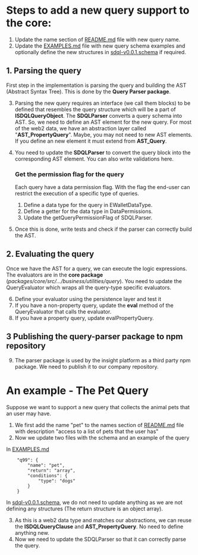 # Steps to add a new query support to the core:

1. Update the name section of [README.md](./README.md) file with new query name.
2. Update the [EXAMPLES.md](./EXAMPLES.md) file with new query schema examples and optionally define the new structures in [sdql-v0.0.1.schema](./sdql-v0.0.1.schema.json) if required.

## 1. Parsing the query
First step in the implementation is parsing the query and building the AST (Abstract Syntax Tree). This is done by the **Query Parser package**.

3. Parsing the new query requires an interface (we call them blocks) to be defined that resembles the query structure which will be a part of **ISDQLQueryObject**. The **SDQLParser** converts a query schema into AST. So, we need to define an AST element for the new query. For most of the web2 data, we have an abstraction layer called "**AST_PropertyQuery**". Maybe, you may not need to new AST elements. If you define an new element it must extend from **AST_Query**.
4. You need to update the **SDQLParser** to convert the query block into the corresponding AST element. You can also write validations here. 

    ### Get the permission flag for the query
    Each query have a data permission flag. With the flag the end-user can restrict the execution of a specific type of queries. 

    1. Define a data type for the query in EWalletDataType.
    2. Define a getter for the data type in DataPermissions.
    3. Update the getQueryPermissionFlag of SDQLParser.

5. Once this is done, write tests and check if the parser can correctly build the AST.



## 2. Evaluating the query
Once we have the AST for a query, we can execute the logic expressions. The evaluators are in the **core package** (*packages/core/src/.../business/utilities/query*). You need to update the QueryEvaluator which wraps all the query-type specific evaluators. 

6. Define your evaluator using the persistence layer and test it
7. If you have a non-property query, update the **eval** method of the QueryEvaluator that calls the evaluator.
8. If you have a property query, update evalPropertyQuery.

## 3 Publishing the query-parser package to npm repository
9. The parser package is used by the insight platform as a third party npm package. We need to publish it to our company repository.

# An example - The Pet Query
Suppose we want to support a new query that collects the animal pets that an user may have. 

1. We first add the name "pet" to the names section of [README.md](./README.md) file with description "access to a list of pets that the user has"
2. Now we update two files with the schema and an example of the query

In [EXAMPLES.md](./EXAMPLES.md)
```
    "q99": {
        "name": "pet",
        "return": "array",
        "conditions": {
            "type": "dogs"
        }
    }
```
In [sdql-v0.0.1.schema](./sdql-v0.0.1.schema.json), we do not need to update anything as we are not defining any structures (The return structure is an object array).

3. As this is a web2 data type and matches our abstractions, we can reuse the **ISDQLQueryClause** and **AST_PropertyQuery**. No need to define anything new.
4. Now we need to update the SDQLParser so that it can correctly parse the query.



